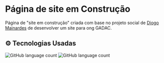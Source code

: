 # Página de site em Construção
Página de "site em construção" criada com base no projeto social de [Diogo Mainardes](https://github.com/diogomainardes) de desenvolver um site para ong GADAC.

## ⚙️ Tecnologias Usadas
![GitHub language count](https://img.shields.io/badge/HTML-239120?style=for-the-badge&logo=html5&logoColor=white)
![GitHub language count](https://img.shields.io/badge/CSS-239120?&style=for-the-badge&logo=css3&logoColor=white)


